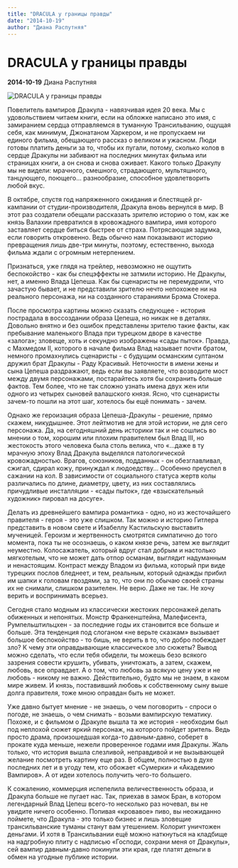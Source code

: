 ```yaml
---
title: "DRACULA у границы правды"
date: "2014-10-19"
author: "Диана Распутняя"
---
```


# DRACULA у границы правды

**2014-10-19** Диана Распутняя

![DRACULA у границы правды](http://horrorzone.ru/uploads/2013/04/dracula.jpg)

Повелитель вампиров Дракула - навязчивая идея 20 века. Мы с удовольствием читаем книги, если на обложке написано это имя, с замиранием сердца отправляемся в туманную Трансильванию, ощущая себя, как минимум, Джонатаном Харкером, и не пропускаем ни единого фильма, обещающего рассказ о великом и ужасном. Люди готовы платить деньги за то, чтобы их пугали, потому, сколько колов в сердце Дракулы ни забивают на последних минутах фильма или страницах книги, а он снова и снова оживает. Какого только Дракулу мы не видели: мрачного, смешного, страдающего, мультяшного, танцующего, поющего... разнообразие, способное удовлетворить любой вкус.

В октябре, спустя год напряженного ожидания и блестящей pr-кампании от студии-производителя, Дракула вновь вернулся в мир. В этот раз создатели обещали рассказать зрителю историю о том, как же князь Валахии превратился в кровожадного вампира, имя которого заставляет сердце биться быстрее от страха. Потрясающая задумка, если говорить откровенно. Ведь обычно нам показывают историю превращения лишь две-три минуты, поэтому, естественно, выхода фильма ждали с огромным нетерпением.

Признаться, уже глядя на трейлер, невозможно не ощутить беспокойство - как бы спецэффекты не затмили историю. Не Дракулы, нет, а именно Влада Цепеша. Как бы сценаристы не перемудрили, что зачастую бывает, и не представили зрителю нечто непохожее ни на реального персонажа, ни на созданного стараниями Брэма Стокера.

После просмотра картины можно сказать следующее - история пострадала в воссоздании образа Цепеша, но никак не в деталях. Довольно внятно и без ошибок представлены зрителю такие факты, как пребывание маленького Влада при турецком дворе в качестве «залога»; зловеще, хоть и секундно изображены «сады пыток». Правда, с Махмедом II, которого в начале фильма Влад называет почти братом, немного промахнулись сценаристы - с будущим османским султаном дружил брат Дракулы - Раду Красивый. Неточности в имени жены и сына Цепеша раздражают, ведь если вы заявляете, что возводите мост между двумя персонажами, постарайтесь хотя бы сохранить больше фактов. Тем более, что не так сложно узнать имена двух жен или одного из четырех сыновей валашского князя. Ясно, что сценаристы зачем-то пошли на этот шаг, хотелось бы ещё понимать - зачем.

Однако же героизация образа Цепеша-Дракулы - решение, прямо скажем, никудышнее. Этот лейтмотив не для этой истории, не для сего персонажа. Да, на сегодняшний день историки так и не сошлись во мнении о том, хорошим или плохим правителем был Влад III, но жестокость этого человека была столь велика, что «...даже в ту мрачную эпоху Влад Дракула выделялся патологической кровожадностью. Врагов, союзников, подданных - он обезглавливал, сжигал, сдирал кожу, принуждал к людоедству... Особенно преуспел в сажании на кол. В зависимости от социального статуса жертв колы различались по длине, диаметру, цвету, из них составлялись причудливые инсталляции - «сады пыток», где «взыскательный художник» пировал на досуге».

Делать из древнейшего вампира романтика - одно, но из жесточайшего правителя - героя - это уже слишком. Так можно и историю Гитлера представить в новом свете и Изабеллу Кастильскую выставить мученицей. Героизм и жертвенность смотрятся симпатично до того момента, пока ты не осознаешь, о каком князе речь, затем же выглядит неуместно. Колосажатель, который вдруг стал добрым и настолько мягкотелым, что не может дать отпор османам, выглядит надуманным и ненастоящим. Контраст между Владом из фильма, который при виде турецких послов бледнеет, и тем, реальным, который однажды прибил им шапки к головам гвоздями, за то, что они по обычаю своей страны их не снимали, слишком разителен. Не верю. Даже не так. Не хочу верить и воспринимать всерьез.

Сегодня стало модным из классически жестоких персонажей делать обиженных и непонятых. Монстр Франкенштейна, Малефисента, Румпельштильцхен - за последние годы их становится все больше и больше. Эта тенденция под слоганом «не верьте сказкам» вызывает большое беспокойство - то бишь, не верить в то, что добро побеждает зло? К чему эти оправдывающие классическое зло сюжеты? Вывод можно сделать, что если тебя обидели, ты можешь безо всякого зазрения совести крушить, убивать, уничтожать, а затем, скажем, любовь, все оправдает. А о том, что любовь за всякую цену уже и не любовь - никому не важно. Действительно, будто мы не знаем, в каком мире живем. И князь, поставивший любовь к собственному сыну выше долга правителя, тоже мною оправдан быть не может.

Уже давно бытует мнение - не знаешь, о чем поговорить - спроси о погоде, не знаешь, о чем снимать - возьми вампирскую тематику. Похоже, и с фильмом о Дракуле вышла та же история - необходим был под неплохой сюжет яркий персонаж, на которого пойдет зритель. Ведь просто драма, произошедшая когда-то давным-давно, соберет в прокате куда меньше, нежели проверенное годами имя Дракулы. Жаль только, что история вышла слезливой, неправдивой и не вызывающей желание посмотреть картину еще раз. В общем, полностью в духе последних лет и в угоду тем, кто обожает «Сумерки» и «Академию Вампиров». А от идеи хотелось получить чего-то большего.

К сожалению, коммерция испепелила величественность образа, и Дракула больше не пугает нас. Так, приехав в замок Бран, в котором легендарный Влад Цепеш всего-то несколько раз ночевал, вы не увидите ничего особенно. Попивая «кровавое» пиво, вы неожиданно поймете, что Дракула - это только бизнес и лишь зловещие трансильванские туманы станут вам утешением. Колорит уничтожен деньгами. И хотя в Трансильвании ещё можно наткнуться на кладбище на надгробную плиту с надписью «Господи, сохрани меня от Дракулы», сей вампир давным-давно покинули эти края, где платят деньги в обмен на угодные публике истории.
